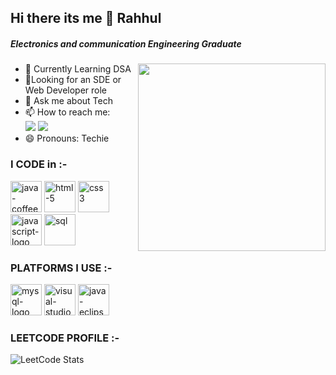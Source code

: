 ## Hi there its me 👋 Rahhul 
##### Electronics and communication Engineering Graduate
<img align="right" height="300" src="https://user-images.githubusercontent.com/74038190/229223263-cf2e4b07-2615-4f87-9c38-e37600f8381a.gif">

- 🌱 Currently Learning DSA
- 🤔Looking for an SDE or Web Developer role
- 💬 Ask me about Tech
- 📫 How to reach me:
<br/>[<img src="https://img.shields.io/badge/LinkedIn-0077B5?style=for-the-badge&logo=linkedin&logoColor=white">](www.linkedin.com/in/rahhul-vinai-502786225) [<img src="https://img.shields.io/badge/Gmail-D14836?style=for-the-badge&logo=gmail&logoColor=white">](rahhulnikil25@gmail.com)
- 😄 Pronouns: Techie
  
### I CODE in :-
<img width="50" height="50" src="https://img.icons8.com/fluency/48/java-coffee-cup-logo.png" alt="java-coffee-cup-logo"/> <img width="50" height="50" src="https://img.icons8.com/color/50/html-5.png" alt="html-5"/> <img width="50" height="50" src="https://img.icons8.com/color/50/css3.png" alt="css3"/> <img width="50" height="50" src="https://img.icons8.com/dusk/64/javascript-logo.png" alt="javascript-logo"/> <img width="50" height="50" src="https://img.icons8.com/fluency/48/sql.png" alt="sql"/>

### PLATFORMS I USE :-
<img width="50" height="50" src="https://img.icons8.com/fluency/48/mysql-logo.png" alt="mysql-logo"/> <img width="50" height="50" src="https://img.icons8.com/dusk/64/visual-studio.png" alt="visual-studio"/> <img width="50" height="50" src="https://img.icons8.com/officel/80/java-eclipse.png" alt="java-eclipse"/>

### LEETCODE PROFILE :-
![LeetCode Stats](https://leetcard.jacoblin.cool/Rahhul_25?theme=dark&font=NTR)
